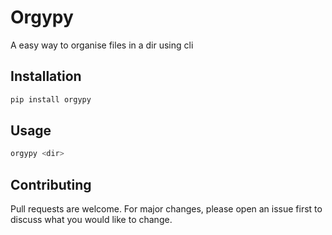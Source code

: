 # Orgypy 
A easy way to organise files in a dir using cli 

## Installation
```bash
pip install orgypy
```

## Usage
```bash
orgypy <dir>
```

## Contributing
Pull requests are welcome. For major changes, please open an issue first to discuss what you would like to change.

